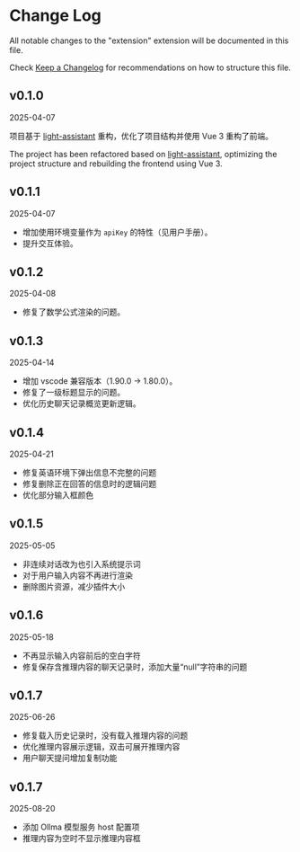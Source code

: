 # Change Log

All notable changes to the "extension" extension will be documented in this file.

Check [Keep a Changelog](http://keepachangelog.com/) for recommendations on how to structure this file.

## v0.1.0

2025-04-07

项目基于 [light-assistant](https://github.com/HiMeditator/light-assistant) 重构，优化了项目结构并使用 Vue 3 重构了前端。

The project has been refactored based on [light-assistant](https://github.com/HiMeditator/light-assistant), optimizing the project structure and rebuilding the frontend using Vue 3.

## v0.1.1

2025-04-07

- 增加使用环境变量作为 `apiKey` 的特性（见用户手册）。
- 提升交互体验。

## v0.1.2

2025-04-08

- 修复了数学公式渲染的问题。

## v0.1.3

2025-04-14

- 增加 vscode 兼容版本（1.90.0 -> 1.80.0）。
- 修复了一级标题显示的问题。
- 优化历史聊天记录概览更新逻辑。

## v0.1.4

2025-04-21

- 修复英语环境下弹出信息不完整的问题
- 修复删除正在回答的信息时的逻辑问题
- 优化部分输入框颜色

## v0.1.5

2025-05-05

- 非连续对话改为也引入系统提示词
- 对于用户输入内容不再进行渲染
- 删除图片资源，减少插件大小

## v0.1.6

2025-05-18

- 不再显示输入内容前后的空白字符
- 修复保存含推理内容的聊天记录时，添加大量“null”字符串的问题

## v0.1.7

2025-06-26

- 修复载入历史记录时，没有载入推理内容的问题
- 优化推理内容展示逻辑，双击可展开推理内容
- 用户聊天提问增加复制功能

## v0.1.7

2025-08-20

- 添加 Ollma 模型服务 host 配置项
- 推理内容为空时不显示推理内容框